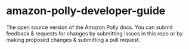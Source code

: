# amazon-polly-developer-guide
The open source version of the Amazon Polly docs. You can submit feedback &amp; requests for changes by submitting issues in this repo or by making proposed changes &amp; submitting a pull request.
